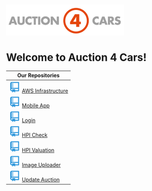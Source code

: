 ![a4c logo](/assets/img/a4clogo.png)

# Welcome to Auction 4 Cars!

| Our Repositories                                                                                                      |
| --------------------------------------------------------------------------------------------------------------------- |
| ![](/assets/img/git-repository-line.svg) [AWS Infrastructure](https://github.com/auction4cars/a4c-aws-infrastructure) |
| ![](/assets/img/git-repository-line.svg) [Mobile App](https://github.com/auction4cars/a4c-mobile)                     |
| ![](/assets/img/git-repository-line.svg) [Login](https://github.com/auction4cars/a4c-lambda-login)                    |
| ![](/assets/img/git-repository-line.svg) [HPI Check](https://github.com/auction4cars/a4c-lambda-hpi-check)            |
| ![](/assets/img/git-repository-line.svg) [HPI Valuation](https://github.com/auction4cars/a4c-lambda-hpi-valuation)    |
| ![](/assets/img/git-repository-line.svg) [Image Uploader](https://github.com/auction4cars/a4c-lambda-image-uploader)  |
| ![](/assets/img/git-repository-line.svg) [Update Auction](https://github.com/auction4cars/a4c-lambda-update-auction)  |
